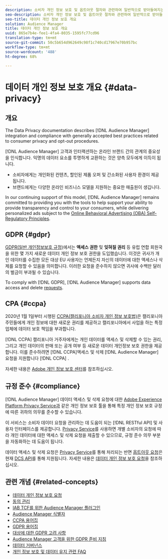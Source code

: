 ```yaml
---
description: 소비자 개인 정보 보호 및 옵트아웃 절차와 관련하여 일반적으로 받아들여지는 우수 사례와 함께 Audience Manager 통합 및 규정 준수에 대해 설명합니다.
seo-description: 소비자 개인 정보 보호 및 옵트아웃 절차와 관련하여 일반적으로 받아들여지는 우수 사례와 함께 Audience Manager 통합 및 규정 준수에 대해 설명합니다.
seo-title: 데이터 개인 정보 보호 개요
solution: Audience Manager
title: 데이터 개인 정보 보호 개요
uuid: 865e7b4e-fee1-4fa4-8035-1595fc77cd96
translation-type: tm+mt
source-git-commit: 50c5b654d962649c98f1c740cd17967e70b957bc
workflow-type: tm+mt
source-wordcount: '488'
ht-degree: 68%

---
```



# 데이터 개인 정보 보호 개요 {#data-privacy}

## 개요

The Data Privacy documentation describes [!DNL Audience Manager] integration and compliance with generally accepted best practices related to consumer privacy and opt-out procedures.

[!DNL Audience Manager] 고객과 인터랙션하는 온라인 브랜드 간의 관계의 중요성을 인식합니다. 익명의 데이터 요소를 투명하게 교환하는 것은 양측 모두에게 이득이 됩니다.

* 소비자에게는 개인화된 컨텐츠, 할인된 제품 오퍼 및 간소화된 사용자 환경이 제공됩니다.
* 브랜드에게는 다양한 온라인 비즈니스 모델을 지원하는 중요한 매출원이 생깁니다.

In our continuing support of this model, [!DNL Audience Manager] remains committed to providing you with the tools to help support your ability to provide  transparency and control to your consumers, while delivering personalized ads subject to the [Online Behavioral Advertising (OBA) Self-Regulatory Principles](https://www.iab.com/news/self-regulatory-principles-for-online-behavioral-advertising/).

## GDPR {#gdpr}

[GDPR(일반 개인정보보호 규정)](https://eugdpr.org/)에서는 **액세스 권한** 및 **잊혀질 권리** 등 유럽 연합 회원국을 위한 몇 가지 새로운 데이터 개인 정보 보호 권한을 도입했습니다. 이것은 귀사가 개인 데이터를 수집한 모든 대상 EU 사용자는 언제든지 자신의 데이터에 대한 액세스나 삭제를 요청할 수 있음을 의미합니다. 이러한 요청을 준수하지 않으면 귀사에 수백만 달러의 벌금이 부과될 수 있습니다.

To comply with [!DNL GDPR], [!DNL Audience Manager] supports data access and delete [requests](data-privacy-requests.md).

## CPA {#ccpa}

2020년 1월 1일부터 시행된 [CCPA(캘리포니아 소비자 개인 정보 보호법)](https://www.caprivacy.org/about)은 캘리포니아 주민들에게 개인 정보에 대한 새로운 권리를 제공하고 캘리포니아에서 사업을 하는 특정 업체에 데이터 보호 책임을 부과합니다.

[!DNL CCPA] 캘리포니아 거주자에게는 개인 데이터를 액세스 및 삭제할 수 있는 권리, 그리고 개인 데이터의 판매 또는 공개 여부 등 새로운 데이터 개인정보 보호 권한을 제공합니다. 이를 준수하려면 [!DNL CCPA]액세스 및 삭제 [!DNL Audience Manager] 요청을 지원합니다 [!DNL CCPA] [](data-privacy-requests.md).

자세한 내용은 [Adobe 개인 정보 보호 센터](https://www.adobe.com/privacy/opt-out.html)를 참조하십시오.

## 규정 준수 {#compliance}

[!DNL Audience Manager] 데이터 액세스 및 삭제 요청에 대한 [Adobe Experience Platform Privacy Service과](https://www.adobe.io/apis/experienceplatform/home/services/privacy-service.html) 같은 개인 정보 보호 툴을 통해 특정 개인 정보 보호 규정에 따른 귀하의 의무를 준수할 수 있습니다.

이 서비스는 소비자 데이터 요청을 관리하는 데 도움이 되는 [!DNL RESTful API] 및 사용자 인터페이스를 제공합니다. [Privacy Service](https://www.adobe.io/apis/experienceplatform/home/services/privacy-service.html)를 사용하면 개별 소비자의 요청에 따라 개인 데이터에 대한 액세스 및 삭제 요청을 제출할 수 있으므로, 규정 준수 의무 부분을 자동화하는 데 도움이 됩니다.

데이터 액세스 및 삭제 요청은 [Privacy Service](https://www.adobe.io/apis/experienceplatform/home/services/privacy-service.html)를 통해 처리되는 반면 [옵트아웃 요청](data-privacy-requests.md#opt-out-requests)은 현재 [DCS API](../../api/dcs-intro/dcs-api-reference/dcs-api-reference-overview.md)를 통해 지원됩니다. 자세한 내용은 [데이터 개인 정보 보호 요청](data-privacy-requests.md)을 참조하십시오.

## 관련 개념 {#related-concepts}

* [데이터 개인 정보 보호 요청](data-privacy-requests.md)
* [동의 관리](data-privacy-consent.md)
* [IAB TCF를 위한 Audience Manager 플러그인](aam-iab-plugin.md)
* [Audience Manager 식별자](data-privacy-ids.md)
* [CCPA 용어집](aam-ccpa-glossary.md)
* [GDPR 용어집](aam-gdpr-glossary.md)
* [대상에 대한 GDPR 고려 사항](aam-gdpr-partners.md)
* [Audience Manager 고객을 위한 GDPR 준비 지침](aam-gdpr-readiness.md)
* [데이터 거버넌스](data-governance.md)
* [개인 정보 보호 및 데이터 유지 관련 FAQ](../../faq/faq-privacy.md)